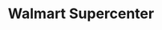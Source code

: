 ---
title: "Walmart Supercenter"
url: /oceanside/walmart-supercenter-marron-road/
shop: Supermarkt
---